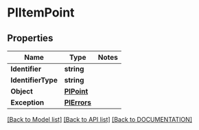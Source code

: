 # PIItemPoint

## Properties
Name | Type | Notes
------------ | ------------- | -------------
**Identifier** | **string**
**IdentifierType** | **string**
**Object** | **[**PIPoint**](../Model/PIPoint.md)**
**Exception** | **[**PIErrors**](../Model/PIErrors.md)**

[[Back to Model list]](../../DOCUMENTATION.md#documentation-for-models) [[Back to API list]](../../DOCUMENTATION.md#documentation-for-api-endpoints) [[Back to DOCUMENTATION]](../../DOCUMENTATION.md)

